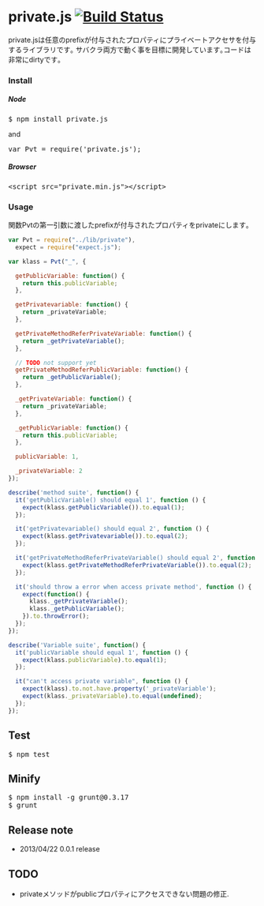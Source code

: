 private.js [![Build Status](https://secure.travis-ci.org/hotchemi/private.js.png)](http://travis-ci.org/hotchemi/private.js)
==========
private.jsは任意のprefixが付与されたプロパティにプライベートアクセサを付与するライブラリです｡
サバクラ両方で動く事を目標に開発しています｡コードは非常にdirtyです｡

### Install

##### Node
<pre>
$ npm install private.js
</pre>
and
<pre>
var Pvt = require('private.js');
</pre>

##### Browser
<pre>
&lt;script src=&quot;private.min.js&quot;&gt;&lt;/script&gt;
</pre>

### Usage
関数Pvtの第一引数に渡したprefixが付与されたプロパティをprivateにします｡

```javascript
var Pvt = require("../lib/private"),
  expect = require("expect.js");

var klass = Pvt("_", {

  getPublicVariable: function() {
    return this.publicVariable;
  },

  getPrivatevariable: function() {
    return _privateVariable;
  },

  getPrivateMethodReferPrivateVariable: function() {
    return _getPrivateVariable();
  },

  // TODO not support yet
  getPrivateMethodReferPublicVariable: function() {
    return _getPublicVariable();
  },

  _getPrivateVariable: function() {
    return _privateVariable;
  },

  _getPublicVariable: function() {
    return this.publicVariable;
  },

  publicVariable: 1,

  _privateVariable: 2
});

describe('method suite', function() {
  it('getPublicVariable() should equal 1', function () {
    expect(klass.getPublicVariable()).to.equal(1);
  });

  it('getPrivatevariable() should equal 2', function () {
    expect(klass.getPrivatevariable()).to.equal(2);
  });

  it('getPrivateMethodReferPrivateVariable() should equal 2', function () {
    expect(klass.getPrivateMethodReferPrivateVariable()).to.equal(2);
  });

  it('should throw a error when access private method', function () {
    expect(function() {
      klass._getPrivateVariable();
      klass._getPublicVariable();
    }).to.throwError();
  });
});

describe('Variable suite', function() {
  it('publicVariable should equal 1', function () {
    expect(klass.publicVariable).to.equal(1);
  });

  it("can't access private variable", function () {
    expect(klass).to.not.have.property('_privateVariable');
    expect(klass._privateVariable).to.equal(undefined);
  });
});
```
## Test
<pre>
$ npm test
</pre>

## Minify
<pre>
$ npm install -g grunt@0.3.17
$ grunt
</pre>

## Release note
* 2013/04/22 0.0.1 release

## TODO
* privateメソッドがpublicプロパティにアクセスできない問題の修正.
